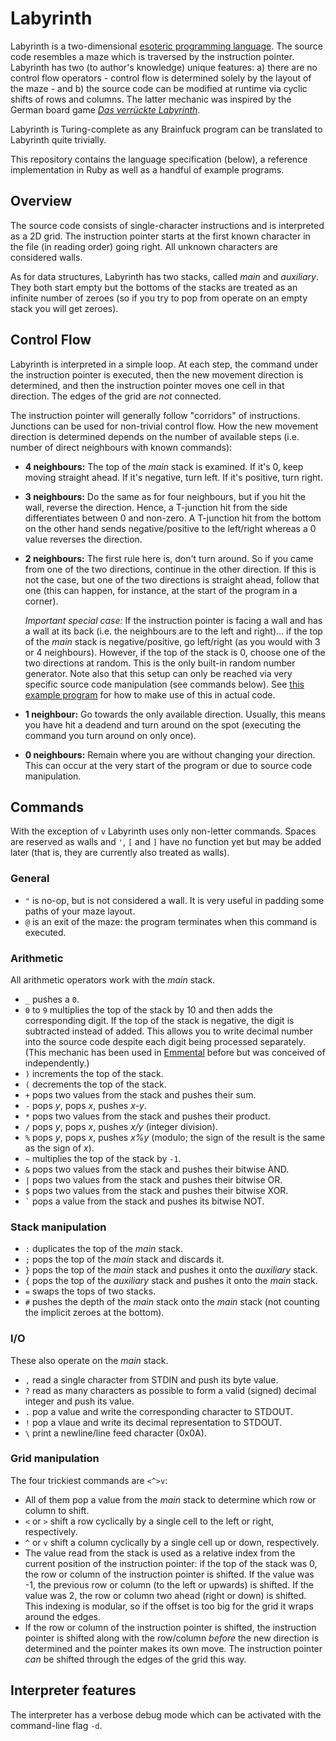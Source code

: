 # Labyrinth

Labyrinth is a two-dimensional [esoteric programming language](https://esolangs.org/wiki/Main_Page). The source code resembles a maze which is traversed by the instruction pointer. Labyrinth has two (to author's knowledge) unique features: a) there are no control flow operators - control flow is determined solely by the layout of the maze - and b) the source code can be modified at runtime via cyclic shifts of rows and columns. The latter mechanic was inspired by the German board game [*Das verrückte Labyrinth*](https://en.wikipedia.org/wiki/Labyrinth_(board_game)).

Labyrinth is Turing-complete as any Brainfuck program can be translated to Labyrinth quite trivially.

This repository contains the language specification (below), a reference implementation in Ruby as well as a handful of example programs.

## Overview

The source code consists of single-character instructions and is interpreted as a 2D grid. The instruction pointer starts at the first known character in the file (in reading order) going right. All unknown characters are considered walls.

As for data structures, Labyrinth has two stacks, called *main* and *auxiliary*. They both start empty but the bottoms of the stacks are treated as an infinite number of zeroes (so if you try to pop from operate on an empty stack you will get zeroes).

## Control Flow

Labyrinth is interpreted in a simple loop. At each step, the command under the instruction pointer is executed, then the new movement direction is determined, and then the instruction pointer moves one cell in that direction. The edges of the grid are *not* connected.

The instruction pointer will generally follow "corridors" of instructions. Junctions can be used for non-trivial control flow. How the new movement direction is determined depends on the number of available steps (i.e. number of direct neighbours with known commands):

- **4 neighbours:** The top of the *main* stack is examined. If it's 0, keep moving straight ahead. If it's negative, turn left. If it's positive, turn right.
- **3 neighbours:** Do the same as for four neighbours, but if you hit the wall, reverse the direction. Hence, a T-junction hit from the side differentiates between 0 and non-zero. A T-junction hit from the bottom on the other hand sends negative/positive to the left/right whereas a 0 value reverses the direction.
- **2 neighbours:** The first rule here is, don't turn around. So if you came from one of the two directions, continue in the other direction. If this is not the case, but one of the two directions is straight ahead, follow that one (this can happen, for instance, at the start of the program in a corner).

  *Important special case:* If the instruction pointer is facing a wall and has a wall at its back (i.e. the neighbours are to the left and right)... if the top of the *main* stack is negative/positive, go left/right (as you would with 3 or 4 neighbours). However, if the top of the stack is 0, choose one of the two directions at random. This is the only built-in random number generator. Note also that this setup can only be reached via very specific source code manipulation (see commands below). See [this example program](https://github.com/mbuettner/labyrinth/blob/master/examples/rng.lab) for how to make use of this in actual code.
  
- **1 neighbour:** Go towards the only available direction. Usually, this means you have hit a deadend and turn around on the spot (executing the command you turn around on only once).
- **0 neighbours:** Remain where you are without changing your direction. This can occur at the very start of the program or due to source code manipulation.

## Commands

With the exception of `v` Labyrinth uses only non-letter commands. Spaces are reserved as walls and `'`, `[` and `]` have no function yet but may be added later (that is, they are currently also treated as walls).

### General

- `"` is no-op, but is not considered a wall. It is very useful in padding some paths of your maze layout.
- `@` is an exit of the maze: the program terminates when this command is executed.

### Arithmetic

All arithmetic operators work with the *main* stack.

- `_` pushes a `0`.
- `0` to `9` multiplies the top of the stack by 10 and then adds the corresponding digit. If the top of the stack is negative, the digit is subtracted instead of added. This allows you to write decimal number into the source code despite each digit being processed separately. (This mechanic has been used in [Emmental](http://esolangs.org/wiki/Emmental) before but was conceived of independently.)
- `)` increments the top of the stack.
- `(` decrements the top of the stack.
- `+` pops two values from the stack and pushes their sum.
- `-` pops *y*, pops *x*, pushes *x-y*.
- `*` pops two values from the stack and pushes their product.
- `/` pops *y*, pops *x*, pushes *x/y* (integer division).
- `%` pops *y*, pops *x*, pushes *x%y* (modulo; the sign of the result is the same as the sign of *x*).
- `~` multiplies the top of the stack by `-1`.
- `&` pops two values from the stack and pushes their bitwise AND.
- `|` pops two values from the stack and pushes their bitwise OR.
- `$` pops two values from the stack and pushes their bitwise XOR.
- `` ` `` pops a value from the stack and pushes its bitwise NOT.

### Stack manipulation

- `:` duplicates the top of the *main* stack.
- `;` pops the top of the *main* stack and discards it.
- `}` pops the top of the *main* stack and pushes it onto the *auxiliary* stack.
- `{` pops the top of the *auxiliary* stack and pushes it onto the *main* stack.
- `=` swaps the tops of two stacks.
- `#` pushes the depth of the *main* stack onto the *main* stack (not counting the implicit zeroes at the bottom).

### I/O

These also operate on the *main* stack.

- `,` read a single character from STDIN and push its byte value.
- `?` read as many characters as possible to form a valid (signed) decimal integer and push its value.
- `.` pop a value and write the corresponding character to STDOUT.
- `!` pop a vlaue and write its decimal representation to STDOUT.
- `\` print a newline/line feed character (0x0A).

### Grid manipulation

The four trickiest commands are `<^>v`:

- All of them pop a value from the *main* stack to determine which row or column to shift.
- `<` or `>` shift a row cyclically by a single cell to the left or right, respectively.
- `^` or `v` shift a column cyclically by a single cell up or down, respectively.
- The value read from the stack is used as a relative index from the current position of the instruction pointer: if the top of the stack was 0, the row or column of the instruction pointer is shifted. If the value was -1, the previous row or column (to the left or upwards) is shifted. If the value was 2, the row or column two ahead (right or down) is shifted. This indexing is modular, so if the offset is too big for the grid it wraps around the edges.
- If the row or column of the instruction pointer is shifted, the instruction pointer is shifted along with the row/column *before* the new direction is determined and the pointer makes its own move. The instruction pointer *can* be shifted through the edges of the grid this way.

## Interpreter features

The interpreter has a verbose debug mode which can be activated with the command-line flag `-d`.
